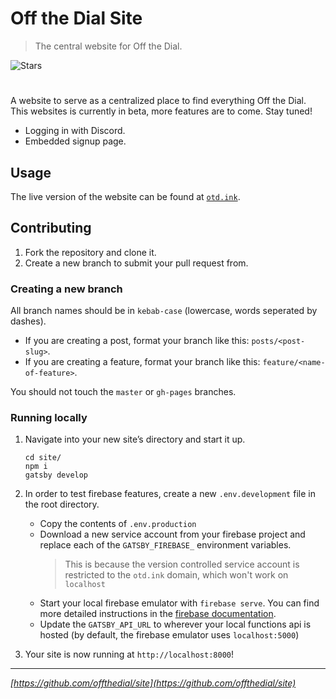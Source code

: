 # Off the Dial Site
> The central website for Off the Dial. 

![Stars][stars-shield]
# <!-- ![Banner](banner.png) -->

A website to serve as a centralized place to find everything Off the Dial. This websites is currently in beta, more features are to come. Stay tuned!
- Logging in with Discord.
- Embedded signup page.

## Usage
The live version of the website can be found at [`otd.ink`](https://otd.ink).

## Contributing
1. Fork the repository and clone it.
2. Create a new branch to submit your pull request from.

### Creating a new branch
All branch names should be in `kebab-case` (lowercase, words seperated by dashes).
- If you are creating a post, format your branch like this: `posts/<post-slug>`.
- If you are creating a feature, format your branch like this: `feature/<name-of-feature>`.

You should not touch the `master` or `gh-pages` branches.

### Running locally
1. Navigate into your new site’s directory and start it up.

   ```shell
   cd site/
   npm i
   gatsby develop
   ```
2. In order to test firebase features, create a new `.env.development` file in the root directory.
   - Copy the contents of `.env.production`
   - Download a new service account from your firebase project and replace each of the `GATSBY_FIREBASE_` environment variables.
      > This is because the version controlled service account is restricted to the `otd.ink` domain, which won't work on `localhost`
   - Start your local firebase emulator with `firebase serve`. You can find more detailed instructions in the [firebase documentation](https://firebase.google.com/docs/emulator-suite).
   - Update the `GATSBY_API_URL` to wherever your local functions api is hosted (by default, the firebase emulator uses `localhost:5000`)

3. Your site is now running at `http://localhost:8000`!

---

_[https://github.com/offthedial/site](https://github.com/offthedial/site)_

<!-- markdown links & imgs -->
[stars-shield]: https://img.shields.io/github/stars/offthedial/site.svg?style=social
